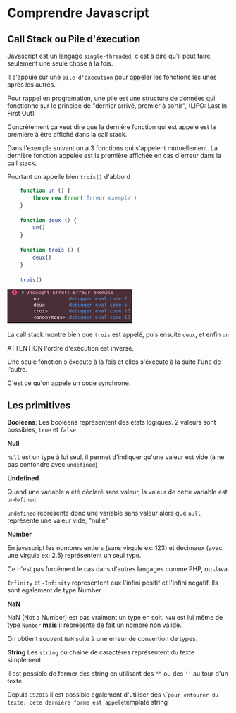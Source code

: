 # Comprendre Javascript

## Call Stack ou Pile d'éxecution

Javascript est un langage `single-threaded`, c'est à dire qu'il peut faire, seulement une seule chose à la fois.

Il s'appuie sur une `pile d'éxecution` pour appeler les fonctions les unes après les autres.

Pour rappel en programation, une pile est une structure de données qui fonctionne sur le principe de "dernier arrivé, premier à sortir", (LIFO: Last In First Out)

Concrètement ça veut dire que la dernière fonction qui est appelé est la première à être affiché dans la call stack.

Dans l'exemple suivant on a 3 fonctions qui s'appelent mutuellement.
La dernière fonction appelée est la première affichée en cas d'erreur dans la call stack.

Pourtant on appelle bien `trois()` d'abbord

```js
	function un () {
		throw new Error('Erreur exemple')
	}
	
	function deux () {
		un()
	}

	function trois () {
		deux()
	}

	trois()
```

![Call stack exemple](assets/exemple-call-stack-1.png)

La call stack montre bien que `trois` est appelé, puis ensuite `deux`, et enfin `un`

ATTENTION l'ordre d'exécution est inversé.

Une seule fonction s'éxecute à la fois et elles s'éxecute à la suite l'une de l'autre.

C'est ce qu'on appele un code synchrone.

## Les primitives

**Booléens**:
Les booléens représentent des etats logiques.
2 valeurs sont possibles, `true` et `false`

**Null**

`null` est un type à lui seul, il permet d'indiquer qu'une valeur est vide (à ne pas confondre avec `undefined`)

**Undefined**

Quand une variable a été déclaré sans valeur, la valeur de cette variable est `undefined`.

`undefined` représente donc une variable sans valeur alors que `null` représente une valeur vide, "nulle"

**Number**

En javascript les nombres entiers (sans virgule ex: 123) et decimaux (avec une virgule ex: 2.5) représentent un seul type.

Ce n'est pas forcément le cas dans d'autres langages comme PHP, ou Java.

`Infinity` et `-Infinity` representent eux l'infini positif et l'infini negatif. Ils sont egalement de type Number

**NaN** 

NaN (Not a Number) est pas vraiment un type en soit.
`NaN` est lui même de type `Number` **mais** il représente de fait un nombre non valide.

On obtient souvent `NaN` suite à une erreur de convertion de types.

**String**
Les `string` ou chaine de caractères représentent du texte simplement.

Il est possible de former des string en utilisant des `""` ou des `''` au tour d'un texte.

Depuis `ES2015` il est possible egalement d'utiliser des `\`\`` pour entourer du texte.
cete dernière forme est appelé `template string`
